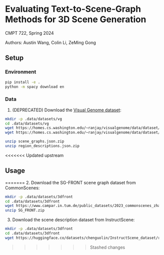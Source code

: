 # Evaluating Text-to-Scene-Graph Methods for 3D Scene Generation

CMPT 722, Spring 2024

Authors: Austin Wang, Colin Li, ZeMing Gong

## Setup

### Environment

```bash
pip install -e .
python -m spacy download en
```

### Data

1. (DEPRECATED) Download the [Visual Genome dataset](https://homes.cs.washington.edu/~ranjay/visualgenome/api.html):
```bash
mkdir -p .data/datasets/vg
cd .data/datasets/vg
wget https://homes.cs.washington.edu/~ranjay/visualgenome/data/dataset/scene_graphs.json.zip
wget https://homes.cs.washington.edu/~ranjay/visualgenome/data/dataset/region_descriptions.json.zip

unzip scene_graphs.json.zip
unzip region_descriptions.json.zip
```

<<<<<<< Updated upstream
## Usage
=======
2. Download the SG-FRONT scene graph dataset from CommonScenes:
```bash
mkdir -p .data/datasets/3dfront
cd .data/datasets/3dfront
wget https://www.campar.in.tum.de/public_datasets/2023_commonscenes_zhai/SG_FRONT.zip
unzip SG_FRONT.zip
```

3. Download the scene description dataset from InstructScene:
```bash
mkdir -p .data/datasets/3dfront
cd .data/datasets/3dfront
wget https://huggingface.co/datasets/chenguolin/InstructScene_dataset/resolve/main/InstructScene.zip?download=true
```
>>>>>>> Stashed changes
